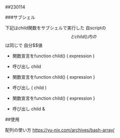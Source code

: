 #

##230114

###サブシェル

下記はchild関数をサブシェルで実行した
自scriptの $$ と child()内の$$は同じで 自分$$値

- 関数宣言をfunction child() ( expression )
- 呼び出し child

- 関数宣言をfunction child() { expression }
- 呼び出し ( child )

- 関数宣言をfunction child() { expression }
- 呼び出し child &




##使用

配列の使い方
https://yu-nix.com/archives/bash-array/

